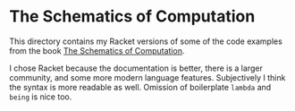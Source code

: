 # The Schematics of Computation

This directory contains my Racket versions of some of the code examples from the book [The Schematics of Computation](https://www.amazon.com/Schematics-Computation-Vincent-Manis/dp/0138342849).

I chose Racket because the documentation is better, there is a larger community, and some more modern language features. Subjectively I think the syntax is more readable as well. Omission of boilerplate `lambda` and `being` is nice too.